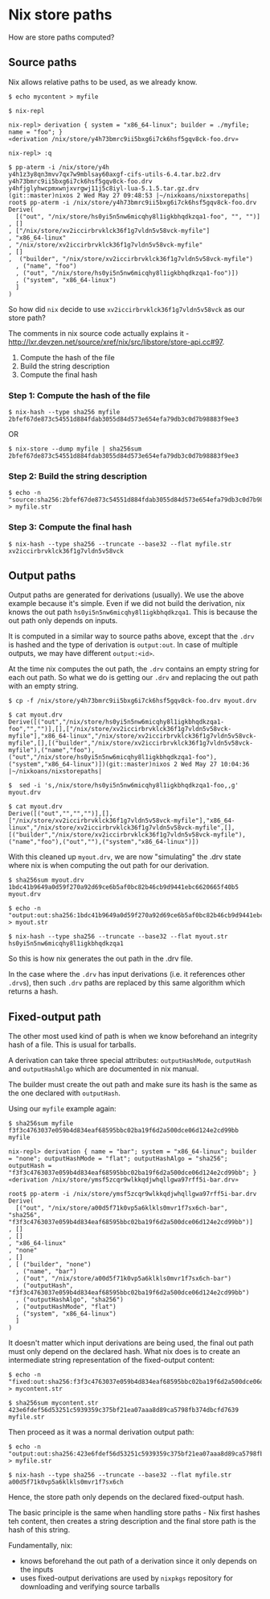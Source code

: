 # Nix store paths

How are store paths computed?

## Source paths

Nix allows relative paths to be used, as we already know.

```
$ echo mycontent > myfile

$ nix-repl

nix-repl> derivation { system = "x86_64-linux"; builder = ./myfile; name = "foo"; }
«derivation /nix/store/y4h73bmrc9ii5bxg6i7ck6hsf5gqv8ck-foo.drv»

nix-repl> :q

$ pp-aterm -i /nix/store/y4h
y4h1z3y8qn3mvv7qx7w9mblsay60axgf-cifs-utils-6.4.tar.bz2.drv  y4h73bmrc9ii5bxg6i7ck6hsf5gqv8ck-foo.drv                     y4hfjglyhwcpmxwnjxvrgwj11j5c8iyl-lua-5.1.5.tar.gz.drv
(git::master)nixos 2 Wed May 27 09:48:53 |~/nixkoans/nixstorepaths|
root$ pp-aterm -i /nix/store/y4h73bmrc9ii5bxg6i7ck6hsf5gqv8ck-foo.drv
Derive(
  [("out", "/nix/store/hs0yi5n5nw6micqhy8l1igkbhqdkzqa1-foo", "", "")]
, []
, ["/nix/store/xv2iccirbrvklck36f1g7vldn5v58vck-myfile"]
, "x86_64-linux"
, "/nix/store/xv2iccirbrvklck36f1g7vldn5v58vck-myfile"
, []
,  ("builder", "/nix/store/xv2iccirbrvklck36f1g7vldn5v58vck-myfile")
  , ("name", "foo")
  , ("out", "/nix/store/hs0yi5n5nw6micqhy8l1igkbhqdkzqa1-foo")])
  , ("system", "x86_64-linux")
  ]
)
```

So how did `nix` decide to use `xv2iccirbrvklck36f1g7vldn5v58vck` as our store path?

The comments in nix source code actually explains it - <a href="http://lxr.devzen.net/source/xref/nix/src/libstore/store-api.cc#97">http://lxr.devzen.net/source/xref/nix/src/libstore/store-api.cc#97</a>.

1. Compute the hash of the file
2. Build the string description
3. Compute the final hash

### Step 1: Compute the hash of the file

```
$ nix-hash --type sha256 myfile
2bfef67de873c54551d884fdab3055d84d573e654efa79db3c0d7b98883f9ee3
```

OR

```
$ nix-store --dump myfile | sha256sum
2bfef67de873c54551d884fdab3055d84d573e654efa79db3c0d7b98883f9ee3
```

### Step 2: Build the string description

```
$ echo -n "source:sha256:2bfef67de873c54551d884fdab3055d84d573e654efa79db3c0d7b98883f9ee3:/nix/store:myfile" > myfile.str
```

### Step 3: Compute the final hash

```
$ nix-hash --type sha256 --truncate --base32 --flat myfile.str
xv2iccirbrvklck36f1g7vldn5v58vck
```

## Output paths

Output paths are generated for derivations (usually).  We use the above example because it's simple.  Even if we did not build the derivation, nix knows the out path `hs0yi5n5nw6micqhy8l1igkbhqdkzqa1`.  This is because the out path only depends on inputs.

It is computed in a similar way to source paths above, except that the `.drv` is hashed and the type of derivation is `output:out`. In case of multiple outputs, we may have different `output:<id>`.

At the time nix computes the out path, the `.drv` contains an empty string for each out path.  So what we do is getting our `.drv` and replacing the out path with an empty string.

```
$ cp -f /nix/store/y4h73bmrc9ii5bxg6i7ck6hsf5gqv8ck-foo.drv myout.drv

$ cat myout.drv
Derive([("out","/nix/store/hs0yi5n5nw6micqhy8l1igkbhqdkzqa1-foo","","")],[],["/nix/store/xv2iccirbrvklck36f1g7vldn5v58vck-myfile"],"x86_64-linux","/nix/store/xv2iccirbrvklck36f1g7vldn5v58vck-myfile",[],[("builder","/nix/store/xv2iccirbrvklck36f1g7vldn5v58vck-myfile"),("name","foo"),("out","/nix/store/hs0yi5n5nw6micqhy8l1igkbhqdkzqa1-foo"),("system","x86_64-linux")])(git::master)nixos 2 Wed May 27 10:04:36 |~/nixkoans/nixstorepaths|

$  sed -i 's,/nix/store/hs0yi5n5nw6micqhy8l1igkbhqdkzqa1-foo,,g' myout.drv

$ cat myout.drv
Derive([("out","","","")],[],["/nix/store/xv2iccirbrvklck36f1g7vldn5v58vck-myfile"],"x86_64-linux","/nix/store/xv2iccirbrvklck36f1g7vldn5v58vck-myfile",[],[("builder","/nix/store/xv2iccirbrvklck36f1g7vldn5v58vck-myfile"),("name","foo"),("out",""),("system","x86_64-linux")])
```

With this cleaned up `myout.drv`, we are now "simulating" the .drv state where nix is when computing the out path for our derivation.

```
$ sha256sum myout.drv
1bdc41b9649a0d59f270a92d69ce6b5af0bc82b46cb9d9441ebc6620665f40b5  myout.drv

$ echo -n "output:out:sha256:1bdc41b9649a0d59f270a92d69ce6b5af0bc82b46cb9d9441ebc6620665f40b5:/nix/store:foo" > myout.str

$ nix-hash --type sha256 --truncate --base32 --flat myout.str
hs0yi5n5nw6micqhy8l1igkbhqdkzqa1
```

So this is how nix generates the out path in the .drv file.

In the case where the `.drv` has input derivations (i.e. it references other `.drv`s), then such `.drv` paths are replaced by this same algorithm which returns a hash.

## Fixed-output path

The other most used kind of path is when we know beforehand an integrity hash of a file. This is usual for tarballs.

A derivation can take three special attributes: `outputHashMode`, `outputHash` and `outputHashAlgo` which are documented in nix manual.

The builder must create the out path and make sure its hash is the same as the one declared with `outputHash`.

Using our `myfile` example again:

```
$ sha256sum myfile
f3f3c4763037e059b4d834eaf68595bbc02ba19f6d2a500dce06d124e2cd99bb  myfile

nix-repl> derivation { name = "bar"; system = "x86_64-linux"; builder = "none"; outputHashMode = "flat"; outputHashAlgo = "sha256"; outputHash = "f3f3c4763037e059b4d834eaf68595bbc02ba19f6d2a500dce06d124e2cd99bb"; }
«derivation /nix/store/ymsf5zcqr9wlkkqdjwhqllgwa97rff5i-bar.drv»

root$ pp-aterm -i /nix/store/ymsf5zcqr9wlkkqdjwhqllgwa97rff5i-bar.drv
Derive(
  [("out", "/nix/store/a00d5f71k0vp5a6klkls0mvr1f7sx6ch-bar", "sha256", "f3f3c4763037e059b4d834eaf68595bbc02ba19f6d2a500dce06d124e2cd99bb")]
, []
, []
, "x86_64-linux"
, "none"
, []
, [ ("builder", "none")
  , ("name", "bar")
  , ("out", "/nix/store/a00d5f71k0vp5a6klkls0mvr1f7sx6ch-bar")
  , ("outputHash", "f3f3c4763037e059b4d834eaf68595bbc02ba19f6d2a500dce06d124e2cd99bb")
  , ("outputHashAlgo", "sha256")
  , ("outputHashMode", "flat")
  , ("system", "x86_64-linux")
  ]
)
```

It doesn't matter which input derivations are being used, the final out path must only depend on the declared hash.
What nix does is to create an intermediate string representation of the fixed-output content:

```
$ echo -n "fixed:out:sha256:f3f3c4763037e059b4d834eaf68595bbc02ba19f6d2a500dce06d124e2cd99bb:" > mycontent.str

$ sha256sum mycontent.str
423e6fdef56d53251c5939359c375bf21ea07aaa8d89ca5798fb374dbcfd7639  myfile.str
```

Then proceed as it was a normal derivation output path:

```
$ echo -n "output:out:sha256:423e6fdef56d53251c5939359c375bf21ea07aaa8d89ca5798fb374dbcfd7639:/nix/store:bar" > myfile.str

$ nix-hash --type sha256 --truncate --base32 --flat myfile.str
a00d5f71k0vp5a6klkls0mvr1f7sx6ch
```

Hence, the store path only depends on the declared fixed-output hash.

The basic principle is the same when handling store paths - Nix first hashes teh content, then creates a string description and the final store path is the hash of this string.

Fundamentally, nix:

* knows beforehand the out path of a derivation since it only depends on the inputs
* uses fixed-output derivations are used by `nixpkgs` repository for downloading and verifying source tarballs
